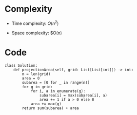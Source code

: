 # Complexity
- Time complexity:
    $O(n^2)$

- Space complexity:
    $O(n)

# Code
```python3 []
class Solution:
    def projectionArea(self, grid: List[List[int]]) -> int:
        n = len(grid)
        area = 0
        subarea = [0 for _ in range(n)]
        for g in grid:
            for i, a in enumerate(g):
                subarea[i] = max(subarea[i], a)
                area += 1 if a > 0 else 0
            area += max(g)
        return sum(subarea) + area
```